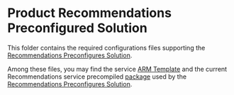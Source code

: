 # Product Recommendations Preconfigured Solution

This folder contains the required configurations files supporting the [Recommendations Preconfigures Solution](https://aka.ms/recotemplate).

Among these files, you may find the service [ARM Template](recommendationswebapp/core/arm/resources.json)
and the current Recommendations service precompiled [package](#saw/assets/Recommendations.WebApp.zip) used by the [Recommendations Preconfigures Solution](https://aka.ms/recotemplate). 
